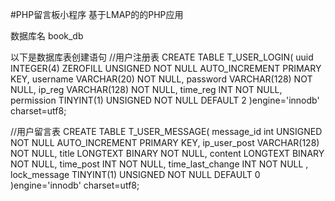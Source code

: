 #PHP留言板小程序
基于LMAP的的PHP应用 

数据库名 book_db

以下是数据库表创建语句 
//用户注册表 CREATE TABLE T_USER_LOGIN( uuid INTEGER(4) ZEROFILL UNSIGNED NOT NULL AUTO_INCREMENT PRIMARY KEY, username VARCHAR(20) NOT NULL, password VARCHAR(128) NOT NULL, ip_reg VARCHAR(128) NOT NULL, time_reg INT NOT NULL, permission TINYINT(1) UNSIGNED NOT NULL DEFAULT 2 )engine='innodb' charset=utf8;

//用户留言表 CREATE TABLE T_USER_MESSAGE( message_id int UNSIGNED NOT NULL AUTO_INCREMENT PRIMARY KEY, ip_user_post VARCHAR(128) NOT NULL, title LONGTEXT BINARY NOT NULL, content LONGTEXT BINARY NOT NULL, time_post INT NOT NULL, time_last_change INT NOT NULL , lock_message TINYINT(1) UNSIGNED NOT NULL DEFAULT 0 )engine='innodb' charset=utf8;
